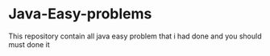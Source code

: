 # Java-Easy-problems
This repository contain all java easy problem that i had done and you should  must done it 
